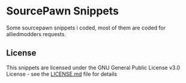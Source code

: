 # SourcePawn Snippets

Some sourcepawn snippets i coded, most of them are coded for alliedmodders requests.

## License

This snippets are licensed under the GNU General Public License v3.0 License - see the [LICENSE.md](LICENSE.md) file for details

